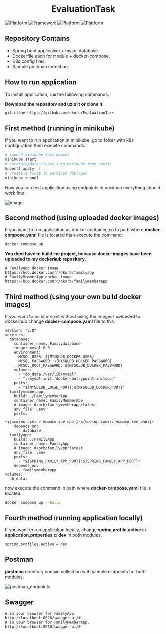 # <h1 align="center">EvaluationTask</h1>

![Platform](https://img.shields.io/badge/Java-17%2B-red)
![Framework](https://img.shields.io/badge/Spring%20Boot-2.7.2-green)
![Platform](https://img.shields.io/badge/Docker-blue)
![Platform](https://img.shields.io/badge/Minikube-yellowgreen)

## Repository Contains

* Spring boot application + mysql database.
* Dockerfile each for module + docker-compose.
* K8s config files.
* Sample postman collection.

## How to run application

To install application, run the following commands:

<b>Download the repository and uzip it or clone it.</b>

```bash
git clone https://github.com/dkorb/EvaluationTask
```

## First method (running in minikube)

If you want to run application in minikube, go to folder with k8s configuration then execute commands:

```bash
# launch minikube environment
minikube start
# create/update clusters in minikube from config
kubectl apply -f .
# create a route to services deployed
minikube tunnel
```

Now you can test application using endpoints in postman everything should work fine.

![image](https://user-images.githubusercontent.com/45924037/185578366-4f38153c-92b2-4f4e-bf21-47a3ec254ea0.png)

## Second method (using uploaded docker images)

If you want to run application as docker container, go to path where <b>docker-compose.yaml</b> file is located then execute the command:

```bash
docker compose up
```
<b>You dont have to build the project, because docker images have been uploaded to my dockerhub repository.</b>

```shell
# FamilyApp docker image
https://hub.docker.com/r/dkorb/familyapp
# FamilyMemberApp docker image
https://hub.docker.com/r/dkorb/familymemberapp
```

## Third method (using your own build docker images)

If you want to build project without using the images I uploaded to dockerhub change <b>docker-compose.yaml</b> file to this:

```
version: "3.8"
services:
  database:
    container_name: Familydatabase
    image: mysql:8.0
    environment:
      MYSQL_USER: ${MYSQLDB_DOCKER_USER}
      MYSQL_PASSWORD: ${MYSQLDB_DOCKER_PASSWORD}
      MYSQL_ROOT_PASSWORD: ${MYSQLDB_DOCKER_PASSWORD}
    volumes:
      - "db_data:/var/lib/mysql"
      - "./mysql-init:/docker-entrypoint-initdb.d"
    ports:
      - "${MYSQLDB_LOCAL_PORT}:${MYSQLDB_DOCKER_PORT}"
  familymemberapp:
    build: ./FamilyMemberApp
    container_name: FamilyMemberApp
    # image: dkorb/familymemberapp:latest
    env_file: .env
    ports:
      - "${SPRING_FAMILY_MEMBER_APP_PORT}:${SPRING_FAMILY_MEMBER_APP_PORT}"
    depends_on:
      - database
  familyapp:
    build: ./FamilyApp
    container_name: FamilyApp
    # image: dkorb/familyapp:latest
    env_file: .env
    ports:
      - "${SPRING_FAMILY_APP_PORT}:${SPRING_FAMILY_APP_PORT}"
    depends_on:
      - familymemberapp
volumes:
  db_data:
  ```
now execute the command in path where <b>docker-compose.yaml</b> file is located.

```bash
docker compose up --build
```

## Fourth method (running application locally)

If you want to run application locally, change <b>spring.profile.active</b> in <b>application.properties</b> to <b>dev</b> in both modules. 

```
spring.profiles.active = dev
```

## Postman

<b>postman</b> directory contain collection with sample endpoints for both modules.

![postman_endpoints](https://user-images.githubusercontent.com/45924037/185230171-a441544a-3b2d-4361-95ba-7eefea342607.png)

## Swagger

```
# in your browser for FamilyApp.
http://localhost:8020/swagger-ui/# 
# in your browser for FamilyMemberApp.
http://localhost:8010/swagger-ui/#
```
